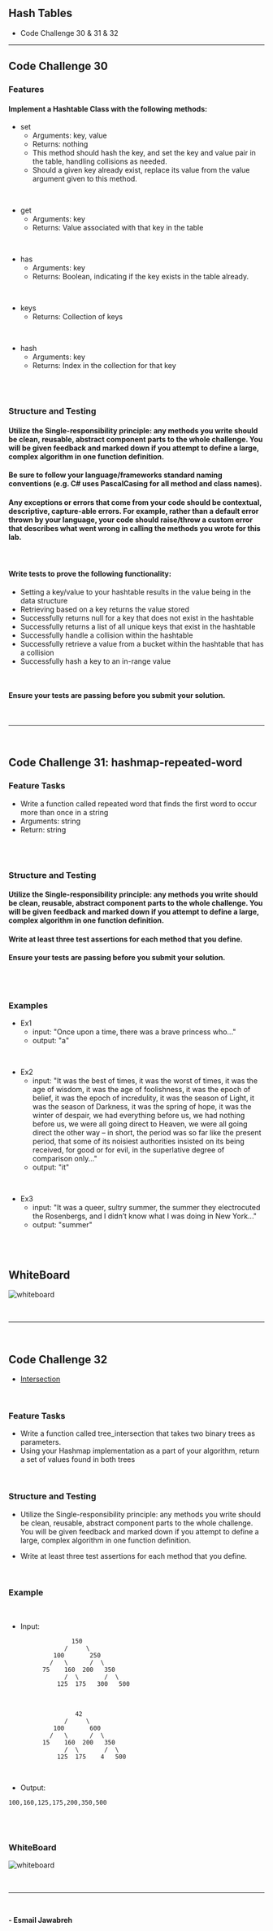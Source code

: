 ## Hash Tables
- Code Challenge 30 & 31 & 32

---

## Code Challenge 30

### Features

#### Implement a Hashtable Class with the following methods:

- set
    - Arguments: key, value
    - Returns: nothing
    - This method should hash the key, and set the key and value pair in the table, handling collisions as needed.
    - Should a given key already exist, replace its value from the value argument given to this method.

<br>

- get
    - Arguments: key
    - Returns: Value associated with that key in the table

<br>

- has
    - Arguments: key
    - Returns: Boolean, indicating if the key exists in the table already.

<br>

- keys
    - Returns: Collection of keys

<br>

- hash
    - Arguments: key
    - Returns: Index in the collection for that key


<br>
<br>


### Structure and Testing

#### Utilize the Single-responsibility principle: any methods you write should be clean, reusable, abstract component parts to the whole challenge. You will be given feedback and marked down if you attempt to define a large, complex algorithm in one function definition.

#### Be sure to follow your language/frameworks standard naming conventions (e.g. C# uses PascalCasing for all method and class names).

#### Any exceptions or errors that come from your code should be contextual, descriptive, capture-able errors. For example, rather than a default error thrown by your language, your code should raise/throw a custom error that describes what went wrong in calling the methods you wrote for this lab.
<br>

#### Write tests to prove the following functionality:

- Setting a key/value to your hashtable results in the value being in the data structure
- Retrieving based on a key returns the value stored
- Successfully returns null for a key that does not exist in the hashtable
- Successfully returns a list of all unique keys that exist in the hashtable
- Successfully handle a collision within the hashtable
- Successfully retrieve a value from a bucket within the hashtable that has a collision
- Successfully hash a key to an in-range value 

<br>

#### Ensure your tests are passing before you submit your solution.

<br>

---
<br>

## Code Challenge 31: hashmap-repeated-word

### Feature Tasks

- Write a function called repeated word that finds the first word to occur more than once in a string
- Arguments: string
- Return: string

<br>
<br>

### Structure and Testing

#### Utilize the Single-responsibility principle: any methods you write should be clean, reusable, abstract component parts to the whole challenge. You will be given feedback and marked down if you attempt to define a large, complex algorithm in one function definition.

#### Write at least three test assertions for each method that you define.

#### Ensure your tests are passing before you submit your solution.

<br>
<br>


### Examples

- Ex1
    - input: "Once upon a time, there was a brave princess who..."	
    - output: "a"

<br>

- Ex2
    - input: "It was the best of times, it was the worst of times, it was the age of wisdom, it was the age of foolishness, it was the epoch of belief, it was the epoch of incredulity, it was the season of Light, it was the season of Darkness, it was the spring of hope, it was the winter of despair, we had everything before us, we had nothing before us, we were all going direct to Heaven, we were all going direct the other way – in short, the period was so far like the present period, that some of its noisiest authorities insisted on its being received, for good or for evil, in the superlative degree of comparison only..."	
    - output: "it"

<br>

- Ex3
    - input: "It was a queer, sultry summer, the summer they electrocuted the Rosenbergs, and I didn’t know what I was doing in New York..."
    - output: "summer"


<br>
<br>

## WhiteBoard

![whiteboard](./assets/hashMap-repeatedWord-Whiteboard.png)

<br>

---
<br>

## Code Challenge 32
- [Intersection](./intersection.py)

<br>

### Feature Tasks

- Write a function called tree_intersection that takes two binary trees as parameters.
- Using your Hashmap implementation as a part of your algorithm, return a set of values found in both trees

<br>

### Structure and Testing
- Utilize the Single-responsibility principle: any methods you write should be clean, reusable, abstract component parts to the whole challenge. You will be given feedback and marked down if you attempt to define a large, complex algorithm in one function definition.

- Write at least three test assertions for each method that you define.

<br>

### Example
<br>

- Input:
    ```
                  150
                /     \
             100       250
            /   \      /  \
          75    160  200   350
                /  \       /  \
              125  175   300   500
    ```
    <br>

    ```
                   42
                /     \
             100       600
            /   \      /  \
          15    160  200   350
                /  \       /  \
              125  175    4   500
    ```

<br>

- Output:
```
100,160,125,175,200,350,500
```

<br>
<br>


### WhiteBoard

![whiteboard](./assets/intersection_Whiteboard.png)

<br>

---
<br>

**- Esmail Jawabreh**
